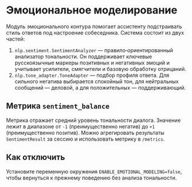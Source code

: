 # Эмоциональное моделирование

Модуль эмоционального контура помогает ассистенту подстраивать стиль
ответов под настроение собеседника. Система состоит из двух частей:

1. `nlp.sentiment.SentimentAnalyzer` — правило‑ориентированный анализатор
   тональности. Он поддерживает ключевые русскоязычные маркеры
   позитивных и негативных эмоций и учитывает усилители, смягчители и
   базовую обработку отрицаний.
2. `nlp.tone_adapter.ToneAdapter` — подбор профиля ответа. Для сильного
   негатива выбирается спокойный тон, для нейтральных сообщений — деловой,
   а для положительных — поддерживающий.

## Метрика `sentiment_balance`

Метрика отражает средний уровень тональности диалога. Значение лежит в
диапазоне от `-1` (преимущественно негатив) до `+1` (преимущественно
позитив). Можно агрегировать результаты `SentimentResult` за сессию и
использовать метрику в `/metrics`.

## Как отключить

Установите переменную окружения `ENABLE_EMOTIONAL_MODELING=false`, чтобы
вернуться к прежнему поведению без анализа тональности.
